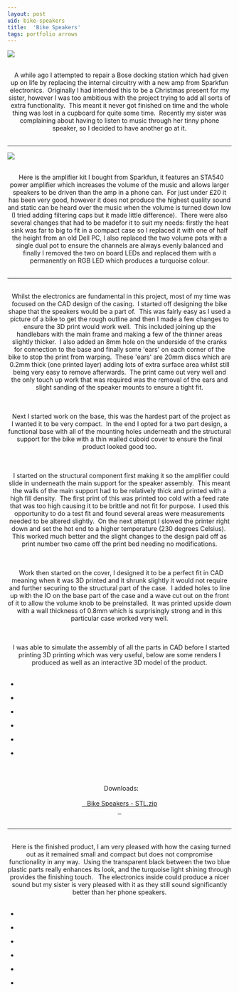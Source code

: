 ```yaml
---
layout: post
uid: bike-speakers
title:  'Bike Speakers'
tags: portfolio arrows
---
```


<a href="{{ site.url }}/images/portfolio/bike-speakers/IMG_4820.jpg">
<img src = "{{ site.url }}/images/portfolio/bike-speakers/IMG_4820.jpg">
</a>


<div class="sqs-html-content">
 <p class="" style="text-align:center;white-space:pre-wrap;">
  A while ago I attempted to repair a Bose docking station which had given up on life by replacing the internal circuitry with a new amp from Sparkfun electronics.  Originally I had intended this to be a Christmas present for my sister, however I was too ambitious with the project trying to add all sorts of extra functionality.  This meant it never got finished on time and the whole thing was lost in a cupboard for quite some time.  Recently my sister was complaining about having to listen to music through her tinny phone speaker, so I decided to have another go at it.
 </p>
</div>


<hr>

<a href="{{ site.url }}/images/portfolio/bike-speakers/image-asset.jpeg">
<img src = "{{ site.url }}/images/portfolio/bike-speakers/image-asset.jpeg">
</a>


<div class="sqs-html-content">
 <p class="" style="text-align:center;white-space:pre-wrap;">
  Here is the amplifier kit I bought from Sparkfun, it features an STA540 power amplifier which increases the volume of the music and allows larger speakers to be driven than the amp in a phone can.  For just under £20 it has been very good, however it does not produce the highest quality sound and static can be heard over the music when the volume is turned down low (I tried adding filtering caps but it made little difference).  There were also several changes that had to be madefor it to suit my needs: firstly the heat sink was far to big to fit in a compact case so I replaced it with one of half the height from an old Dell PC, I also replaced the two volume pots with a single dual pot to ensure the channels are always evenly balanced and finally I removed the two on board LEDs and replaced them with a permanently on RGB LED which produces a turquoise colour.
 </p>
</div>


<hr>

<div class="sqs-html-content">
 <p class="" style="text-align:center;white-space:pre-wrap;">
  Whilst the electronics are fundamental in this project, most of my time was focused on the CAD design of the casing.  I started off designing the bike shape that the speakers would be a part of.  This was fairly easy as I used a picture of a bike to get the rough outline and then I made a few changes to ensure the 3D print would work well.  This included joining up the handlebars with the main frame and making a few of the thinner areas slightly thicker.  I also added an 8mm hole on the underside of the cranks for connection to the base and finally some 'ears' on each corner of the bike to stop the print from warping.  These 'ears' are 20mm discs which are 0.2mm thick (one printed layer) adding lots of extra surface area whilst still being very easy to remove afterwards.  The print came out very well and the only touch up work that was required was the removal of the ears and slight sanding of the speaker mounts to ensure a tight fit.
 </p>
 <p class="" style="text-align:center;white-space:pre-wrap;">
  Next I started work on the base, this was the hardest part of the project as I wanted it to be very compact.  In the end I opted for a two part design, a functional base with all of the mounting holes underneath and the structural support for the bike with a thin walled cuboid cover to ensure the final product looked good too.
 </p>
 <p class="" style="text-align:center;white-space:pre-wrap;">
  I started on the structural component first making it so the amplifier could slide in underneath the main support for the speaker assembly.  This meant the walls of the main support had to be relatively thick and printed with a high fill density.  The first print of this was printed too cold with a feed rate that was too high causing it to be brittle and not fit for purpose.  I used this opportunity to do a test fit and found several areas were measurements needed to be altered slightly.  On the next attempt I slowed the printer right down and set the hot end to a higher temperature (230 degrees Celsius).  This worked much better and the slight changes to the design paid off as print number two came off the print bed needing no modifications.
 </p>
 <p class="" style="text-align:center;white-space:pre-wrap;">
  Work then started on the cover, I designed it to be a perfect fit in CAD meaning when it was 3D printed and it shrunk slightly it would not require and further securing to the structural part of the case.  I added holes to line up with the IO on the base part of the case and a wave cut out on the front of it to allow the volume knob to be preinstalled.  It was printed upside down with a wall thickness of 0.8mm which is surprisingly strong and in this particular case worked very well.
 </p>
 <p class="" style="text-align:center;white-space:pre-wrap;">
  I was able to simulate the assembly of all the parts in CAD before I started printing 3D printing which was very useful, below are some renders I produced as well as an interactive 3D model of the product.
 </p>
</div>


<ul class="projects clearfix">
  <li>
    <div class="project" style='background-image: url({{ site.url }}/images/portfolio/bike-speakers/Complete+Speakers.jpg)'>
      <a class="cover" href="{{ site.url }}/images/portfolio/bike-speakers/Complete+Speakers.jpg"></a>
    </div>
  </li>
  <li>
    <div class="project" style='background-image: url({{ site.url }}/images/portfolio/bike-speakers/Complete+Speakers3.jpg)'>
      <a class="cover" href="{{ site.url }}/images/portfolio/bike-speakers/Complete+Speakers3.jpg"></a>
    </div>
  </li>
  <li>
    <div class="project" style='background-image: url({{ site.url }}/images/portfolio/bike-speakers/Complete+Speakers5.jpg)'>
      <a class="cover" href="{{ site.url }}/images/portfolio/bike-speakers/Complete+Speakers5.jpg"></a>
    </div>
  </li>
  <li>
    <div class="project" style='background-image: url({{ site.url }}/images/portfolio/bike-speakers/Complete+Speakers4.jpg)'>
      <a class="cover" href="{{ site.url }}/images/portfolio/bike-speakers/Complete+Speakers4.jpg"></a>
    </div>
  </li>
  <li>
    <div class="project" style='background-image: url({{ site.url }}/images/portfolio/bike-speakers/Complete+Speakers1.jpg)'>
      <a class="cover" href="{{ site.url }}/images/portfolio/bike-speakers/Complete+Speakers1.jpg"></a>
    </div>
  </li>
  <li>
    <div class="project" style='background-image: url({{ site.url }}/images/portfolio/bike-speakers/Complete+Speakers2.jpg)'>
      <a class="cover" href="{{ site.url }}/images/portfolio/bike-speakers/Complete+Speakers2.jpg"></a>
    </div>
  </li>
</ul>
<br>


<div class="sqs-html-content">
 <p class="" style="text-align:center;white-space:pre-wrap;">
  Downloads:
  <a href="{{ site.url }}/files/bike-speakers/Bike_Speakers_STL.zip">
   Bike Speakers - STL.zip
  </a>
 </p>
</div>


<hr>

<div class="sqs-html-content">
 <p class="" style="text-align:center;white-space:pre-wrap;">
  Here is the finished product, I am very pleased with how the casing turned out as it remained small and compact but does not compromise functionality in any way.  Using the transparent black between the two blue plastic parts really enhances its look, and the turquoise light shining through provides the finishing touch.   The electronics inside could produce a nicer sound but my sister is very pleased with it as they still sound significantly better than her phone speakers.
 </p>
</div>


<ul class="projects clearfix">
  <li>
    <div class="project" style='background-image: url({{ site.url }}/images/portfolio/bike-speakers/IMG_4829.jpg)'>
      <a class="cover" href="{{ site.url }}/images/portfolio/bike-speakers/IMG_4829.jpg"></a>
    </div>
  </li>
  <li>
    <div class="project" style='background-image: url({{ site.url }}/images/portfolio/bike-speakers/IMG_4818.jpg)'>
      <a class="cover" href="{{ site.url }}/images/portfolio/bike-speakers/IMG_4818.jpg"></a>
    </div>
  </li>
  <li>
    <div class="project" style='background-image: url({{ site.url }}/images/portfolio/bike-speakers/IMG_4813.jpg)'>
      <a class="cover" href="{{ site.url }}/images/portfolio/bike-speakers/IMG_4813.jpg"></a>
    </div>
  </li>
  <li>
    <div class="project" style='background-image: url({{ site.url }}/images/portfolio/bike-speakers/IMG_4821.jpg)'>
      <a class="cover" href="{{ site.url }}/images/portfolio/bike-speakers/IMG_4821.jpg"></a>
    </div>
  </li>
  <li>
    <div class="project" style='background-image: url({{ site.url }}/images/portfolio/bike-speakers/IMG_4823.jpg)'>
      <a class="cover" href="{{ site.url }}/images/portfolio/bike-speakers/IMG_4823.jpg"></a>
    </div>
  </li>
  <li>
    <div class="project" style='background-image: url({{ site.url }}/images/portfolio/bike-speakers/IMG_4824.jpg)'>
      <a class="cover" href="{{ site.url }}/images/portfolio/bike-speakers/IMG_4824.jpg"></a>
    </div>
  </li>
</ul>
<br>


